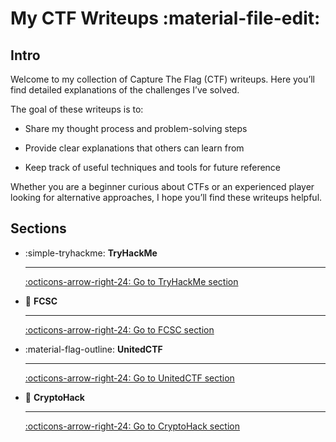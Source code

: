 # My CTF Writeups :material-file-edit:

## Intro

Welcome to my collection of Capture The Flag (CTF) writeups.
Here you’ll find detailed explanations of the challenges I’ve solved.

The goal of these writeups is to:

- Share my thought process and problem-solving steps

- Provide clear explanations that others can learn from

- Keep track of useful techniques and tools for future reference

Whether you are a beginner curious about CTFs or an experienced player looking for alternative approaches, I hope you’ll find these writeups helpful.

## Sections

<div class="grid cards" markdown>

-   :simple-tryhackme: __TryHackMe__

    ---

    [:octicons-arrow-right-24: Go to TryHackMe section](tryhackme/README.md)

-   :rooster: __FCSC__

    ---

    [:octicons-arrow-right-24: Go to FCSC section](fcsc/README.md)

-   :material-flag-outline: __UnitedCTF__

    ---

    [:octicons-arrow-right-24: Go to UnitedCTF section](unitedctf/README.md)

-   :brain: __CryptoHack__

    ---

    [:octicons-arrow-right-24: Go to CryptoHack section](cryptohack/README.md)


</div>
